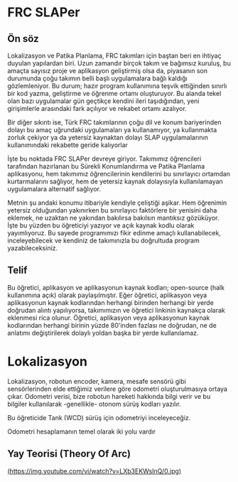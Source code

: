 # FRC SLAPer
## Ön söz 
Lokalizasyon ve Patika Planlama, FRC takımları için baştan beri en ihtiyaç duyulan yapılardan biri. Uzun zamandır birçok takım ve bağımsız kuruluş, bu amaçta sayısız proje ve aplikasyon geliştirmiş olsa da, piyasanın son durumunda çoğu takımın belli başlı uygulamalara bağlı kaldığı gözlemleniyor. Bu durum; hazır program kullanımına teşvik ettiğinden sınırlı bir kod yazma, geliştirme ve öğrenme ortamı oluşturuyor. Bu alanda tekel olan bazı uygulamalar gün geçtikçe kendini ileri taşıdığından, yeni girişimlerle arasındaki fark açılıyor ve rekabet ortamı azalıyor.

Bir diğer sıkıntı ise, Türk FRC takımlarının çoğu dil ve konum bariyerinden dolayı bu amaç uğrundaki uygulamaları ya kullanamıyor, ya kullanmakta zorluk çekiyor ya da yetersiz kaynaktan dolayı SLAP uygulamalarının kullanımındaki rekabette geride kalıyorlar

İşte bu noktada FRC SLAPer devreye giriyor. Takımımız öğrencileri tarafından hazırlanan bu Sürekli Konumlandırma ve Patika Planlama aplikasyonu, hem takımımız öğrencilerinin kendilerini bu sınırlayıcı ortamdan kurtarmalarını sağlıyor, hem de yetersiz kaynak dolayısıyla kullanılamayan uygulamalara alternatif sağlıyor.

Metnin şu andaki konumu itibariyle kendiyle çeliştiği aşikar. Hem öğrenimin yetersiz olduğundan yakınırken bu sınırlayıcı faktörlere bir yenisini daha eklemek, ne uzaktan ne yakından bakılırsa bakılsın mantıksız gözüküyor. İşte bu yüzden bu öğreticiyi yazıyor ve açık kaynak kodlu olarak yayımlıyoruz. Bu sayede programımızı fikir edinme amaçlı kullanabilecek, inceleyebilecek ve kendiniz de takımınızla bu doğrultuda program yazabileceksiniz.

## Telif
Bu öğretici, aplikasyon ve aplikasyonun kaynak kodları; open-source (halk kullanımına açık) olarak paylaşılmıştır. Eğer öğretici, aplikasyon veya aplikasyonun kaynak kodlarından herhangi birinden herhangi bir yerde doğrudan alıntı yapılıyorsa, takımımızın ve öğretici linkinin kaynakça olarak eklenmesi rica olunur. Öğretici, aplikasyon veya aplikasyonun kaynak kodlarından herhangi birinin yüzde 80'inden fazlası ne doğrudan, ne de anlatımı değiştirilerek dolaylı yoldan başka bir yerde kullanılamaz.

# Lokalizasyon
Lokalizasyon, robotun encoder, kamera, mesafe sensörü gibi sensörlerinden elde ettiğimiz verilere göre odometri oluşturulmasıya ortaya çıkar. Odometri verisi, bize robotun hareketi hakkında bilgi verir ve bu bilgiler kullanılarak -genellikle- otonom sürüş kodları yazılır.

Bu öğreticide Tank (WCD) sürüş için odometriyi inceleyeceğiz.

Odometri hesaplamanın temel olarak iki yolu vardır
## Yay Teorisi (Theory Of Arc)
[(https://img.youtube.com/vi/watch?v=LXb3EKWsInQ/0.jpg)](https://www.youtube.com/watch?v=LXb3EKWsInQ)
